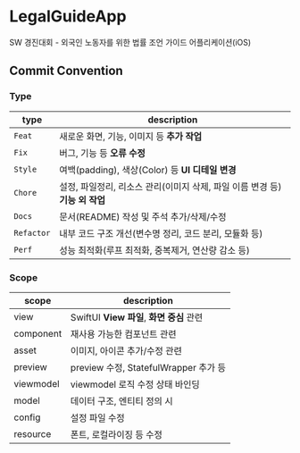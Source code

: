 # LegalGuideApp
SW 경진대회 - 외국인 노동자를 위한 법률 조언 가이드 어플리케이션(iOS)

## Commit Convention
### Type 
|**type**|**description**|
|--|--|
| `Feat` | 새로운 화면, 기능, 이미지 등 **추가 작업** |
| `Fix` | 버그, 기능 등 **오류 수정** |
| `Style` | 여백(padding), 색상(Color) 등 **UI 디테일 변경** |
| `Chore` | 설정, 파일정리, 리소스 관리(이미지 삭제, 파일 이름 변경 등) **기능 외 작업** |
| `Docs` | 문서(README) 작성 및 주석 추가/삭제/수정 |
| `Refactor` | 내부 코드 구조 개선(변수명 정리, 코드 분리, 모듈화 등) |
| `Perf` | 성능 최적화(루프 최적화, 중복제거, 연산량 감소 등) |

### Scope 
|**scope**|**description**|
|--|--|
| view | SwiftUI **View 파일**, **화면 중심** 관련 |
| component | 재사용 가능한 컴포넌트 관련 |
| asset | 이미지, 아이콘 추가/수정 관련 |
| preview | preview 수정, StatefulWrapper 추가 등 |
| viewmodel | viewmodel 로직 수정 상태 바인딩 |
| model | 데이터 구조, 엔티티 정의 시 |
| config | 설정 파일 수정 |
| resource | 폰트, 로컬라이징 등 수정 |

